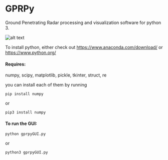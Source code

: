 # GPRPy
Ground Penetrating Radar processing and visualization software for python 3.

![alt text](https://github.com/NSGeophysics/GPRPy/gprPy.png)


To install python, either check out https://www.anaconda.com/download/
or https://www.python.org/

#### Requires:

numpy, scipy, matplotlib, pickle, tkinter, struct, re

you can install each of them by running

`pip install numpy`

or

`pip3 install numpy`


#### To run the GUI:

`python gprpyGUI.py`

or

`python3 gprpyGUI.py`





